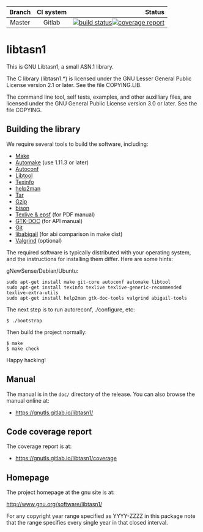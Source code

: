 |Branch|CI system|Status|
|:----:|:-------:|-----:|
|Master|Gitlab|[![build status](https://gitlab.com/gnutls/libtasn1/badges/master/build.svg)](https://gitlab.com/gnutls/libtasn1/commits/master)[![coverage report](https://gitlab.com/gnutls/libtasn1/badges/master/coverage.svg)](https://gnutls.gitlab.io/libtasn1/coverage)|

# libtasn1

This is GNU Libtasn1, a small ASN.1 library.

The C library (libtasn1.*) is licensed under the GNU Lesser General
Public License version 2.1 or later.  See the file COPYING.LIB.

The command line tool, self tests, examples, and other auxilliary
files, are licensed under the GNU General Public License version 3.0
or later.  See the file COPYING.

## Building the library

We require several tools to build the software, including:

* [Make](https://www.gnu.org/software/make/)
* [Automake](https://www.gnu.org/software/automake/) (use 1.11.3 or later)
* [Autoconf](https://www.gnu.org/software/autoconf/)
* [Libtool](https://www.gnu.org/software/libtool/)
* [Texinfo](https://www.gnu.org/software/texinfo/)
* [help2man](http://www.gnu.org/software/help2man/)
* [Tar](https://www.gnu.org/software/tar/)
* [Gzip](https://www.gnu.org/software/gzip/)
* [bison](https://www.gnu.org/software/bison/)
* [Texlive & epsf](https://www.tug.org/texlive/) (for PDF manual)
* [GTK-DOC](https://www.gtk.org/gtk-doc/) (for API manual)
* [Git](https://git-scm.com/)
* [libabigail](https://pagure.io/libabigail/) (for abi comparison in make dist)
* [Valgrind](https://valgrind.org/) (optional)

The required software is typically distributed with your operating
system, and the instructions for installing them differ.  Here are
some hints:

gNewSense/Debian/Ubuntu:
```
sudo apt-get install make git-core autoconf automake libtool
sudo apt-get install texinfo texlive texlive-generic-recommended texlive-extra-utils
sudo apt-get install help2man gtk-doc-tools valgrind abigail-tools
```

The next step is to run autoreconf, ./configure, etc:

```
$ ./bootstrap
```

Then build the project normally:

```
$ make
$ make check
```

Happy hacking!


## Manual

The manual is in the `doc/` directory of the release.  You can also browse
the manual online at:

 - https://gnutls.gitlab.io/libtasn1/


## Code coverage report

The coverage report is at:

 - https://gnutls.gitlab.io/libtasn1/coverage


## Homepage

The project homepage at the gnu site is at:

http://www.gnu.org/software/libtasn1/


For any copyright year range specified as YYYY-ZZZZ in this package
note that the range specifies every single year in that closed interval.

